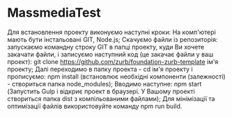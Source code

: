 # MassmediaTest
Для встановлення проекту виконуємо наступні кроки:
На комп'ютері мають бути інстальовані GIT, Node.js;
Скачуємо файли із репозиторія: запускаємо командну строку GIT в папці проекту, куди Ви хочете закачати файли, і записуємо наступний код (це закачає файли у ваш проект): git clone https://github.com/zurb/foundation-zurb-template ім'я проекту;
Далі переходимо в папку проекта - cd ім'я проекту і прописуємо: npm install (встановлює необхідні компоненти (залежності) - створиться папка node_modules);
Вводимо наступне: npm start (Запустить Gulp і відкриє проект в браузері. У Вашому проекті створиться папка dist з компільованими файлами);
Для мінімізації та оптимізації файлів використовуйте команду npm run build.
